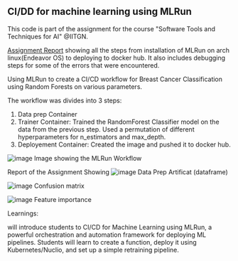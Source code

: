 ## CI/DD for machine learning using MLRun

This code is part of the assignment for the course "Software Tools and Techniques for AI" @IITGN.

[Assignment Report](https://docs.google.com/document/d/1y7NeY8e8ibu1PvV-tvC4s5Q2ooxOd4X_gh6VaiwQ_cg/edit?usp=sharing) showing all the steps from installation of MLRun on arch linux(Endeavor OS) to deploying to docker hub.
It also includes debugging steps for some of the errors that were encountered.

Using MLRun to create a CI/CD workflow for Breast Cancer Classification using Random Forests on various parameters.

The workflow was divides into 3 steps:
1. Data prep Container
2. Trainer Container: Trained the RandomForest Classifier model on the data from the previous step. Used a permutation of different hyperparameters for n_estimators
   and max_depth.
4. Deployement Container: Created the image and pushed it to docker hub.

![image](https://github.com/user-attachments/assets/e7e7bee4-46ea-491f-9951-841622a0a8a2)
Image showing the MLRun Workflow

Report of the Assignment Showing
![image](https://github.com/user-attachments/assets/6d25228f-c8bc-44e2-ae27-74406ef77718)
Data Prep Artificat (dataframe)

![image](https://github.com/user-attachments/assets/f0535174-9938-466a-9f2b-87ee6ca3851b)
Confusion matrix 

![image](https://github.com/user-attachments/assets/492c4007-1734-44a1-a697-7ac2993472dd)
Feature importance



Learnings:

will introduce students to CI/CD for Machine Learning using MLRun, a powerful orchestration and automation framework for deploying ML pipelines. 
Students will learn to create a function, deploy it using Kubernetes/Nuclio, and set up a simple retraining pipeline. 
